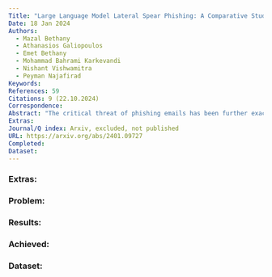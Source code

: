 ```yaml
---
Title: "Large Language Model Lateral Spear Phishing: A Comparative Study in Large-Scale Organizational Settings"
Date: 18 Jan 2024
Authors:
  - Mazal Bethany
  - Athanasios Galiopoulos
  - Emet Bethany
  - Mohammad Bahrami Karkevandi
  - Nishant Vishwamitra
  - Peyman Najafirad
Keywords: 
References: 59
Citations: 9 (22.10.2024)
Correspondence: 
Abstract: "The critical threat of phishing emails has been further exacerbated by the potential of LLMs to generate highly targeted, personalized, and automated spear phishing attacks. Two critical problems concerning LLM-facilitated phishing require further investigation: 1) Existing studies on lateral phishing lack specific examination of LLM integration for large-scale attacks targeting the entire organization, and 2) Current anti-phishing infrastructure, despite its extensive development, lacks the capability to prevent LLM-generated attacks, potentially impacting both employees and IT security incident management. However, the execution of such inves- tigative studies necessitates a real-world environment, one that functions during regular business operations and mirrors the complexity of a large organizational infrastructure. This setting must also offer the flexibility required to facilitate a diverse array of experimental conditions, particularly the incorpo- ration of phishing emails crafted by LLMs. This study is a pioneering exploration into the use of Large Language Models (LLMs) for the creation of targeted lateral phishing emails, targeting a large tier 1 university’s operation and workforce of approximately 9,000 individuals over an 11-month period. It also evaluates the capability of email filtering infrastructure to detect such LLM-generated phishing attempts, providing insights into their effectiveness and identifying potential areas for improvement. Based on our findings, we propose machine learning-based detection techniques for such emails to detect LLM-generated phishing emails that were missed by the exist- ing infrastructure, with an F1-score of 98.96. Our findings also highlight the urgent need for integrating existing anti-phishing infrastructure with LLM-generated phishing email detection methods and point out the need for updated organizational policies towards mitigating LLM driven phishing threats."
Extras: 
Journal/Q index: Arxiv, excluded, not published
URL: https://arxiv.org/abs/2401.09727
Completed: 
Dataset:
---
```



### Extras: 
### Problem: 
### Results: 
### Achieved: 
### Dataset: